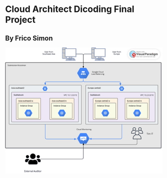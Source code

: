 # Cloud Architect Dicoding Final Project
## By Frico Simon

![GCP Architecture](https://github.com/FricoSimon/Cloud-Architect-Dicoding/blob/main/gcp%20architecture.png)
